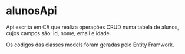 # alunosApi
Api escrita em C# que realiza operações CRUD numa tabela de alunos, cujos campos são: id, nome, email e idade.

Os códigos das classes models foram geradas pelo Entity Framwork.
